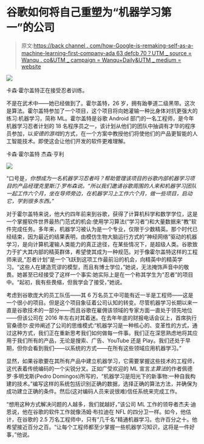 # 谷歌如何将自己重塑为“机器学习第一”的公司

> 原文:[https://back channel . com/how-Google-is-remaking-self-as-a-machine-learning-first-company-ada 63 defcb 70？UTM _ source = Wanqu . co&UTM _ campaign = Wanqu+Daily&UTM _ medium = website](https://backchannel.com/how-google-is-remaking-itself-as-a-machine-learning-first-company-ada63defcb70?utm_source=wanqu.co&utm_campaign=Wanqu+Daily&utm_medium=website)

![](../Images/b209a3459477582d9b7aa00d90d4de9d.png)

卡森·霍尔盖特正在接受忍者训练。

不是在武术中——她已经做到了。霍尔盖特，26 岁，拥有跆拳道二级黑带。这次是算法。霍尔盖特参加了一个项目，这个项目将向她灌输一种比身体对抗更强大的练习:机器学习，简称 ML。霍尔盖特是谷歌 Android 部门的一名工程师，是今年机器学习忍者计划的 18 名程序员之一，该计划从他们的团队中抽调有才华的程序员参加，以*安德的游戏*的方式，在一个方案中教授他们将使他们的产品更智能的人工智能技术。即使这会让他们开发的软件更难理解。



卡森·霍尔盖特 杰森·亨利



![](../Images/49f44070319fc74fd53e5f6bf5c176b9.png)

“口号是，*你想成为一名机器学习忍者吗？帮助管理该项目的谷歌内部机器学习项目的产品经理克里斯汀·罗布森说。“所以我们邀请谷歌周围的人来和机器学习团队一起工作六个月，坐在导师旁边，在机器学习上工作六个月，做一些项目，启动它，学到很多东西。”*

对于霍尔盖特来说，他大约四年前来到谷歌，获得了计算机科学和数学学位，这是一个掌握软件世界最热门范式的机会:使用学习算法(“学习者”)和大量数据来“教”软件完成任务。多年来，机器学习被认为是一个专业，仅限于少数精英。那个时代已经结束，因为最近的结果表明，由模仿生物大脑运行方式的“神经网络”驱动的机器学习，是向计算机灌输人类能力的真正途径，在某些情况下，是超级人类。谷歌致力于扩大其内部的精英群体，希望使其成为一种规范。对于像霍尔盖特这样的工程师来说,“忍者计划”是一个飞跃到这项工作最前沿的机会，向精英中的精英学习。“这些人在建造荒谬的模型，而且有博士学位，”她说，无法掩饰声音中的敬畏。她甚至已经接受了这样一个事实:她实际上是在一个称其学生为“忍者”的项目中。“起初，我有些畏缩，但我学会了接受，”她说。

考虑到谷歌庞大的员工队伍——其 6 万名员工中可能有近一半是工程师——这是一个很小的项目。但是这个项目象征着公司认知的转变。尽管机器学习长期以来一直是谷歌技术的一部分——而且谷歌在雇佣该领域的专家方面一直处于领先地位——但该公司在 2016 年左右对其着迷。在去年年底的财报电话会议上，首席执行官桑德尔·皮帅阐述了公司的思维模式:“机器学习是一种核心的、变革性的方式，通过这种方式，我们正在重新思考我们如何做每一件事。我们正在深思熟虑地将其应用于我们所有的产品，无论是搜索、广告、YouTube 还是 Play。我们还处于早期，但你会看到我们——以系统的方式——在所有这些领域应用机器学习。”

显然，如果谷歌要在其所有产品中建立机器学习，它需要掌握这些技术的工程师，这代表着传统编码的一个尖锐分叉。正如广受欢迎的 ML 宣言*主算法*的作者佩德罗·多明戈斯(Pedro Domingos)所写的，“机器学习是阳光下的新事物:一种自我构建的技术。”编写这样的系统包括识别正确的数据，选择正确的算法方法，并确保为成功建立正确的条件。然后(这对编码人员来说很难)信任系统来完成工作。

“想用这种方式解决问题的人越多，我们就越好，”该公司 ML 工作的领导者杰夫·迪恩说，他在谷歌的软件工作就像汤姆·布拉迪在 NFL 的四分卫一样。如今，他估计，在谷歌的 2.5 万名工程师中，只有“几千名”精通机器学习。也许百分之十。他希望接近百分之百。“让每个工程师都至少掌握一些机器学习知识，这将是一件好事，”他说。